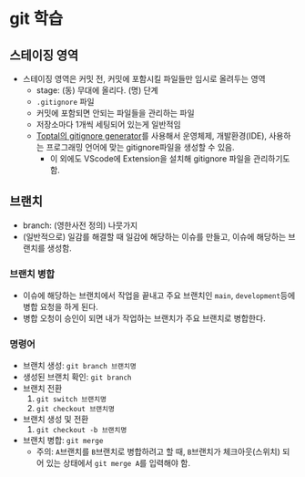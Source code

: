 # git 학습


## 스테이징 영역

- 스테이징 영역은 커밋 전, 커밋에 포함시킬 파일들만 임시로 올려두는 영역
    - stage: (동) 무대에 올리다. (명) 단계
    - `.gitignore` 파일
    - 커밋에 포함되면 안되는 파일들을 관리하는 파일
    - 저장소마다 1개씩 세팅되어 있는게 일반적임
    - [Toptal의 gitignore generator](https://www.toptal.com/developers/gitignore/api/windows,intellij,visualstudiocode,visualstudio)를 사용해서 운영체제, 개발환경(IDE), 사용하는 프로그래밍 언어에 맞는 gitignore파일을 생성할 수 있음.
      - 이 외에도 VScode에 Extension을 설치해 gitignore 파일을 관리하기도 함.


## 브랜치

  - branch: (영한사전 정의) 나뭇가지
  - (일반적으로) 일감를 해결할 때 일감에 해당하는 이슈를 만들고, 이슈에 해당하는 브랜치를 생성함.


### 브랜치 병합

  - 이슈에 해당하는 브랜치에서 작업을 끝내고 주요 브랜치인 `main`, `development`등에 병합 요청을 하게 된다.
  - 병합 오청이 승인이 되면 내가 작업하는 브랜치가 주요 브랜치로 병합한다.


### 명령어

  - 브랜치 생성: `git branch 브랜치명`
  - 생성된 브랜치 확인: `git branch`
  - 브랜치 전환
    1. `git switch 브랜치명`
    2. `git checkout 브랜치명`
  - 브랜치 생성 및 전환
    1. `git checkout -b 브랜치명`
  - 브랜치 병합: `git merge`
    - 주의: `A`브랜치를 `B`브랜치로 병합하려고 할 때, `B`브랜치가 체크아웃(스위치) 되어 있는 상태에서 `git merge A`를 입력해야 함.
    